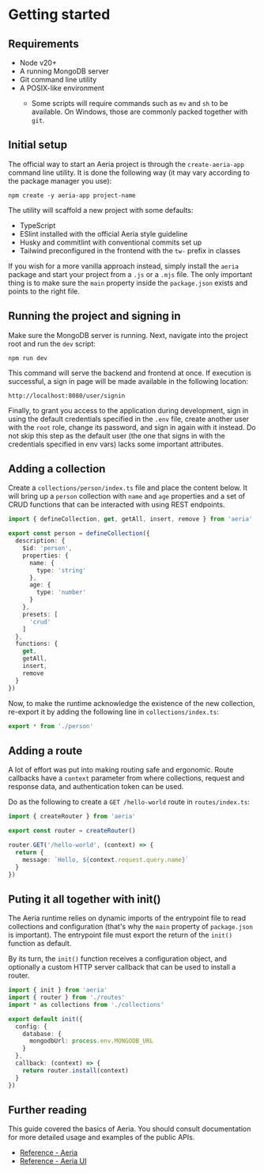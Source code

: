 # Getting started

## Requirements

- Node v20+
- A running MongoDB server <Badge type="info" text="optional" />
- Git command line utility <Badge type="info" text="optional" />
- A POSIX-like environment <Badge type="info" text="optional" />
    - Some scripts will require commands such as `mv` and `sh` to be available. On Windows, those are commonly packed together with `git`.

## Initial setup

The official way to start an Aeria project is through the `create-aeria-app` command line utility. It is done the following way (it may vary according to the package manager you use):

```
npm create -y aeria-app project-name
```

The utility will scaffold a new project with some defaults:

- TypeScript
- ESlint installed with the official Aeria style guideline
- Husky and commitlint with conventional commits set up
- Tailwind preconfigured in the frontend with the `tw-` prefix in classes

If you wish for a more vanilla approach instead, simply install the `aeria` package and start your project from a `.js` or a `.mjs` file. The only important thing is to make sure the `main` property inside the `package.json` exists and points to the right file.


## Running the project and signing in

Make sure the MongoDB server is running. Next, navigate into the project root and run the `dev` script:

```
npm run dev
```

This command will serve the backend and frontend at once. If execution is successful, a sign in page will be made available in the following location:

```
http://localhost:8080/user/signin
```

Finally, to grant you access to the application during development, sign in using the default credentials specified in the `.env` file, create another user with the `root` role, change its password, and sign in again with it instead. Do not skip this step as the default user (the one that signs in with the credentials specified in env vars) lacks some important attributes.

## Adding a collection

Create a `collections/person/index.ts` file and place the content below. It will bring up a `person` collection with `name` and `age` properties and a set of CRUD functions that can be interacted with using REST endpoints.

```typescript
import { defineCollection, get, getAll, insert, remove } from 'aeria'

export const person = defineCollection({
  description: {
    $id: 'person',
    properties: {
      name: {
        type: 'string'
      },
      age: {
        type: 'number'
      }
    },
    presets: [
      'crud'
    ]
  },
  functions: {
    get,
    getAll,
    insert,
    remove
  }
})
```

Now, to make the runtime acknowledge the existence of the new collection, re-export it by adding the following line in `collections/index.ts`:

```typescript
export * from './person'
```


## Adding a route

A lot of effort was put into making routing safe and ergonomic. Route callbacks have a `context` parameter from where collections, request and response data, and authentication token can be used.

Do as the following to create a `GET /hello-world` route in `routes/index.ts`:

```typescript
import { createRouter } from 'aeria'

export const router = createRouter()

router.GET('/hello-world', (context) => {
  return {
    message: `Hello, ${context.request.query.name}`
  }
})
```

## Puting it all together with init()

The Aeria runtime relies on dynamic imports of the entrypoint file to read collections and configuration (that's why the `main` property of `package.json` is important). The entrypoint file must export the return of the `init()` function as default.

By its turn, the `init()` function receives a configuration object, and optionally a custom HTTP server callback that can be used to install a router.


```typescript
import { init } from 'aeria'
import { router } from './routes'
import * as collections from './collections'

export default init({
  config: {
    database: {
      mongodbUrl: process.env.MONGODB_URL
    }
  },
  callback: (context) => {
    return router.install(context)
  }
})
```



## Further reading

This guide covered the basics of Aeria. You should consult documentation for more detailed usage and examples of the public APIs.

- [Reference - Aeria](/aeria/)
- [Reference - Aeria UI](/aeria-ui/)

